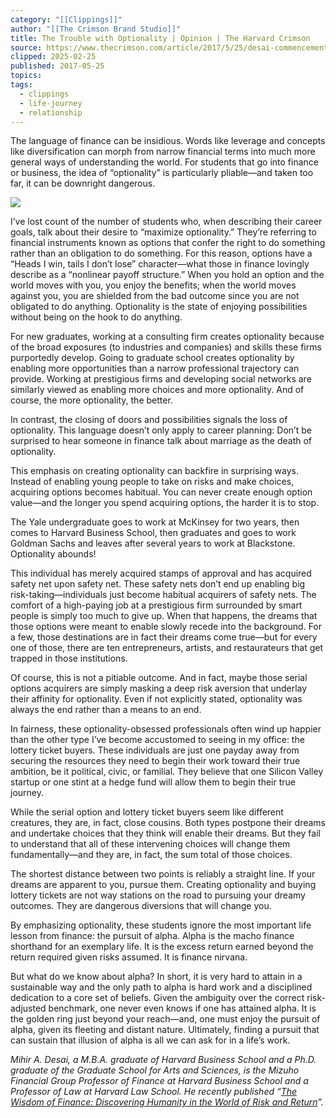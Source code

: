 ```yaml
---
category: "[[Clippings]]"
author: "[[The Crimson Brand Studio]]"
title: The Trouble with Optionality | Opinion | The Harvard Crimson
source: https://www.thecrimson.com/article/2017/5/25/desai-commencement-ed/
clipped: 2025-02-25
published: 2017-05-25
topics: 
tags:
  - clippings
  - life-journey
  - relationship
---
```


The language of finance can be insidious. Words like leverage and concepts like diversification can morph from narrow financial terms into much more general ways of understanding the world. For students that go into finance or business, the idea of “optionality” is particularly pliable—and taken too far, it can be downright dangerous.

![](https://s3.amazonaws.com/thumbnails.thecrimson.com/photos/2017/05/23/012909_1323227.jpg.1441x1500_q95_crop-smart_upscale.jpg)

I’ve lost count of the number of students who, when describing their career goals, talk about their desire to “maximize optionality.” They’re referring to financial instruments known as options that confer the right to do something rather than an obligation to do something. For this reason, options have a “Heads I win, tails I don’t lose” character—what those in finance lovingly describe as a “nonlinear payoff structure.” When you hold an option and the world moves with you, you enjoy the benefits; when the world moves against you, you are shielded from the bad outcome since you are not obligated to do anything. Optionality is the state of enjoying possibilities without being on the hook to do anything.

For new graduates, working at a consulting firm creates optionality because of the broad exposures (to industries and companies) and skills these firms purportedly develop. Going to graduate school creates optionality by enabling more opportunities than a narrow professional trajectory can provide. Working at prestigious firms and developing social networks are similarly viewed as enabling more choices and more optionality. And of course, the more optionality, the better.

In contrast, the closing of doors and possibilities signals the loss of optionality. This language doesn’t only apply to career planning: Don’t be surprised to hear someone in finance talk about marriage as the death of optionality.

This emphasis on creating optionality can backfire in surprising ways. Instead of enabling young people to take on risks and make choices, acquiring options becomes habitual. You can never create enough option value—and the longer you spend acquiring options, the harder it is to stop.

The Yale undergraduate goes to work at McKinsey for two years, then comes to Harvard Business School, then graduates and goes to work Goldman Sachs and leaves after several years to work at Blackstone. Optionality abounds!

This individual has merely acquired stamps of approval and has acquired safety net upon safety net. These safety nets don’t end up enabling big risk-taking—individuals just become habitual acquirers of safety nets. The comfort of a high-paying job at a prestigious firm surrounded by smart people is simply too much to give up. When that happens, the dreams that those options were meant to enable slowly recede into the background. For a few, those destinations are in fact their dreams come true—but for every one of those, there are ten entrepreneurs, artists, and restaurateurs that get trapped in those institutions.

Of course, this is not a pitiable outcome. And in fact, maybe those serial options acquirers are simply masking a deep risk aversion that underlay their affinity for optionality. Even if not explicitly stated, optionality was always the end rather than a means to an end.

In fairness, these optionality-obsessed professionals often wind up happier than the other type I’ve become accustomed to seeing in my office: the lottery ticket buyers. These individuals are just one payday away from securing the resources they need to begin their work toward their true ambition, be it political, civic, or familial. They believe that one Silicon Valley startup or one stint at a hedge fund will allow them to begin their true journey.

While the serial option and lottery ticket buyers seem like different creatures, they are, in fact, close cousins. Both types postpone their dreams and undertake choices that they think will enable their dreams. But they fail to understand that all of these intervening choices will change them fundamentally—and they are, in fact, the sum total of those choices.

The shortest distance between two points is reliably a straight line. If your dreams are apparent to you, pursue them. Creating optionality and buying lottery tickets are not way stations on the road to pursuing your dreamy outcomes. They are dangerous diversions that will change you.

By emphasizing optionality, these students ignore the most important life lesson from finance: the pursuit of alpha. Alpha is the macho finance shorthand for an exemplary life. It is the excess return earned beyond the return required given risks assumed. It is finance nirvana.

But what do we know about alpha? In short, it is very hard to attain in a sustainable way and the only path to alpha is hard work and a disciplined dedication to a core set of beliefs. Given the ambiguity over the correct risk-adjusted benchmark, one never even knows if one has attained alpha. It is the golden ring just beyond your reach—and, one must enjoy the pursuit of alpha, given its fleeting and distant nature. Ultimately, finding a pursuit that can sustain that illusion of alpha is all we can ask for in a life’s work.

*Mihir A. Desai, a M.B.A. graduate of Harvard Business School and a Ph.D. graduate of the Graduate School for Arts and Sciences, is the Mizuho Financial Group Professor of Finance at Harvard Business School and a Professor of Law at Harvard Law School. He recently published “[The Wisdom of Finance: Discovering Humanity in the World of Risk and Return](https://www.amazon.com/Wisdom-Finance-Discovering-Humanity-Return/dp/054491113X)”.*